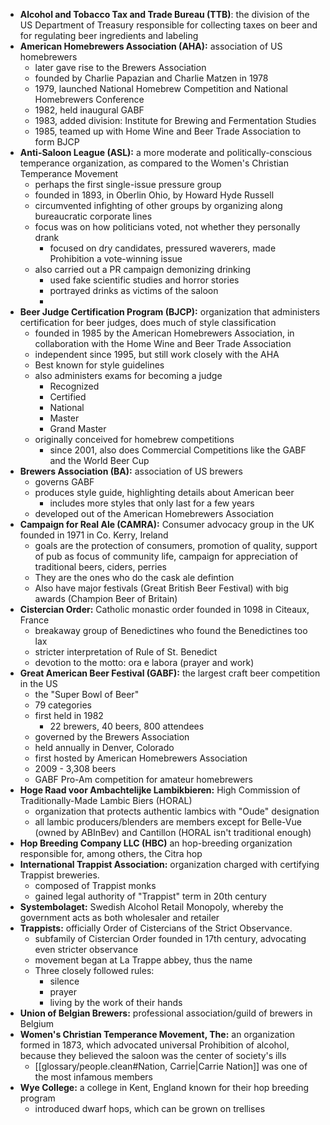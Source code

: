 * **Alcohol and Tobacco Tax and Trade Bureau (TTB)**: the division of the US Department of Treasury responsible for collecting taxes on beer and for regulating beer ingredients and labeling
* **American Homebrewers Association (AHA):** association of US homebrewers
	* later gave rise to the Brewers Association
	* founded by Charlie Papazian and Charlie Matzen in 1978
	* 1979, launched National Homebrew Competition and National Homebrewers Conference
	* 1982, held inaugural GABF
	* 1983, added division: Institute for Brewing and Fermentation Studies
	* 1985, teamed up with Home Wine and Beer Trade Association to form BJCP
* **Anti-Saloon League (ASL):** a more moderate and politically-conscious temperance organization, as compared to the Women's Christian Temperance Movement
	* perhaps the first single-issue pressure group
	* founded in 1893, in Oberlin Ohio, by Howard Hyde Russell
	* circumvented infighting of other groups by organizing along bureaucratic corporate lines
	* focus was on how politicians voted, not whether they personally drank
		* focused on dry candidates, pressured waverers, made Prohibition a vote-winning issue
	* also carried out a PR campaign demonizing drinking
		* used fake scientific studies and horror stories
		* portrayed drinks as victims of the saloon
		* 
* **Beer Judge Certification Program (BJCP):** organization that administers certification for beer judges, does much of style classification
	* founded in 1985 by the American Homebrewers Association, in collaboration with the Home Wine and Beer Trade Association
	* independent since 1995, but still work closely with the AHA
	* Best known for style guidelines
	* also administers exams for becoming a judge
		* Recognized
		* Certified
		* National
		* Master
		* Grand Master
	* originally conceived for homebrew competitions
		* since 2001, also does Commercial Competitions like the GABF and the World Beer Cup
* **Brewers Association (BA):** association of US brewers
	* governs GABF
	* produces style guide, highlighting details about American beer
		* includes more styles that only last for a few years
	* developed out of the American Homebrewers Association
* **Campaign for Real Ale (CAMRA):** Consumer advocacy group in the UK founded in 1971 in Co. Kerry, Ireland
	* goals are the protection of consumers, promotion of quality, support of pub as focus of community life, campaign for appreciation of traditional beers, ciders, perries
	* They are the ones who do the cask ale defintion
	* Also have major festivals (Great British Beer Festival) with big awards (Champion Beer of Britain)
* **Cistercian Order:** Catholic monastic order founded in 1098 in Citeaux, France
	* breakaway group of Benedictines who found the Benedictines too lax
	* stricter interpretation of Rule of St. Benedict
	* devotion to the motto: ora e labora (prayer and work)
* **Great American Beer Festival (GABF):** the largest craft beer competition in the US
	* the "Super Bowl of Beer"
	* 79 categories
	* first held in 1982
		* 22 brewers, 40 beers, 800 attendees
	* governed by the Brewers Association
	* held annually in Denver, Colorado
	* first hosted by American Homebrewers Association
	* 2009 - 3,308 beers
	* GABF Pro-Am competition for amateur homebrewers
* **Hoge Raad voor Ambachtelijke Lambikbieren:** High Commission of Traditionally-Made Lambic Biers (HORAL)
	* organization that protects authentic lambics with "Oude" designation
	* all lambic producers/blenders are members except for Belle-Vue (owned by ABInBev) and Cantillon (HORAL isn't traditional enough)
* **Hop Breeding Company LLC (HBC)** an hop-breeding organization responsible for, among others, the Citra hop
* **International Trappist Association:** organization charged with certifying Trappist breweries.
	* composed of Trappist monks
	* gained legal authority of "Trappist" term in 20th century
* **Systembolaget:** Swedish Alcohol Retail Monopoly, whereby the government acts as both wholesaler and retailer
* **Trappists:** officially Order of Cistercians of the Strict Observance.
	* subfamily of Cistercian Order founded in 17th century, advocating even stricter observance
	* movement began at La Trappe abbey, thus the name
	* Three closely followed rules:
		* silence
		* prayer
		* living by the work of their hands
* **Union of Belgian Brewers:** professional association/guild of brewers in Belgium
* **Women's Christian Temperance Movement, The:** an organization formed in 1873, which advocated universal Prohibition of alcohol, because they believed the saloon was the center of society's ills
	* [[glossary/people.clean#Nation, Carrie|Carrie Nation]] was one of the most infamous members
* **Wye College:** a college in Kent, England known for their hop breeding program
	* introduced dwarf hops, which can be grown on trellises